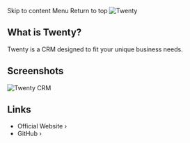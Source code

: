 Skip to content
Menu
Return to top
![Twenty](https://raw.githubusercontent.com/twentyhq/twenty/main/packages/twenty-website/public/images/core/logo.svg)
## What is Twenty? ​
Twenty is a CRM designed to fit your unique business needs.
## Screenshots ​
![Twenty CRM](https://framerusercontent.com/images/oclg8rdRgBnzeLnSJOfettLFjI.webp)
## Links ​
  * Official Website ›
  * GitHub ›


